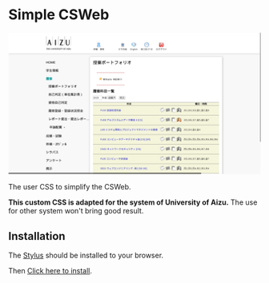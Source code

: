 # Simple CSWeb

![ScreenShot](./screenshot.png)

The user CSS to simplify the CSWeb.

**This custom CSS is adapted for the system of University of Aizu.** The use for other system won't bring good result.

## Installation

The [Stylus](https://github.com/openstyles/stylus#releases) should be installed to your browser.

Then [Click here to install](https://github.com/acomagu/simple-csweb/raw/master/simple-csweb.user.css).
